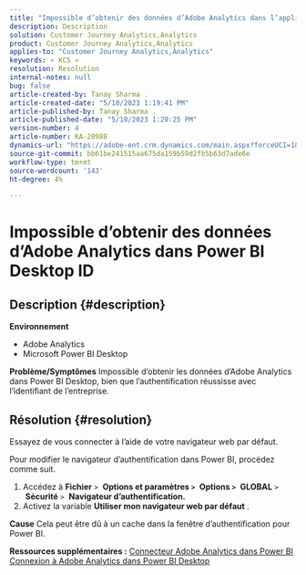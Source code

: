 ```yaml
---
title: "Impossible d’obtenir des données d’Adobe Analytics dans l’appli de bureau Power BI avec un identifiant de l’entreprise"
description: Description
solution: Customer Journey Analytics,Analytics
product: Customer Journey Analytics,Analytics
applies-to: "Customer Journey Analytics,Analytics"
keywords: « KCS »
resolution: Resolution
internal-notes: null
bug: false
article-created-by: Tanay Sharma .
article-created-date: "5/10/2023 1:19:41 PM"
article-published-by: Tanay Sharma .
article-published-date: "5/10/2023 1:20:25 PM"
version-number: 4
article-number: KA-20988
dynamics-url: "https://adobe-ent.crm.dynamics.com/main.aspx?forceUCI=1&pagetype=entityrecord&etn=knowledgearticle&id=4196374e-35ef-ed11-8849-6045bd0065b6"
source-git-commit: bb61be241515aa675da159b59d2fb5b63d7ade6e
workflow-type: tm+mt
source-wordcount: '143'
ht-degree: 4%

---
```


# Impossible d’obtenir des données d’Adobe Analytics dans Power BI Desktop ID

## Description {#description}


<b>Environnement</b>

- Adobe Analytics
- Microsoft Power BI Desktop




<b>Problème/Symptômes</b>
Impossible d’obtenir les données d’Adobe Analytics dans Power BI Desktop, bien que l’authentification réussisse avec l’identifiant de l’entreprise.


## Résolution {#resolution}


Essayez de vous connecter à l’aide de votre navigateur web par défaut.

Pour modifier le navigateur d’authentification dans Power BI, procédez comme suit.

1. Accédez à <b>Fichier</b> `>`  <b>Options et paramètres `>` </b> <b>Options `>` </b> <b>GLOBAL</b> `>`  <b>Sécurité</b> `>`  <b>Navigateur d’authentification.</b>
2. Activez la variable <b>Utiliser mon navigateur web par défaut</b> .


<b>Cause</b>
Cela peut être dû à un cache dans la fenêtre d’authentification pour Power BI.

<b>Ressources supplémentaires :</b>
[Connecteur Adobe Analytics dans Power BI](https://experienceleague.adobe.com/docs/analytics-learn/tutorials/integrations/power-bi/adobe-analytics-connector-in-power-bi.html?lang=en)
[Connexion à Adobe Analytics dans Power BI Desktop](https://learn.microsoft.com/en-us/power-bi/connect-data/desktop-connect-adobe-analytics)
